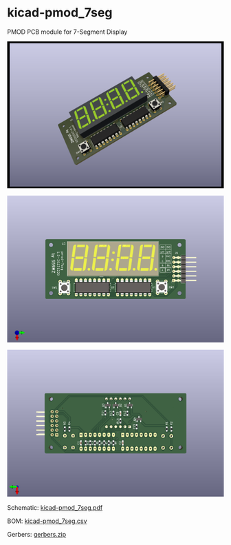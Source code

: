 # kicad-pmod_7seg
PMOD PCB module for 7-Segment Display 


![alt text](kicad-pmod_7seg_3d.png)

![alt text](kicad-pmod_7seg_top.png)

![alt text](kicad-pmod_7seg_bot.png)

Schematic:
[kicad-pmod_7seg.pdf](kicad-pmod_7seg.pdf)

BOM:
[kicad-pmod_7seg.csv](kicad-pmod_7seg.csv)

Gerbers:
[gerbers.zip](https://github.com/s59mz/kicad-pmod_7seg/raw/main/gerbers.zip)
